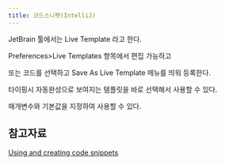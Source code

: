 ```yaml
---
title: 코드스니펫(IntelliJ)
---
```

JetBrain 툴에서는 Live Template 라고 한다.

Preferences>Live Templates 항목에서 편집 가능하고

또는 코드를 선택하고 Save As Live Template 메뉴를 띄워 등록한다.

타이핑시 자동완성으로 보여지는 템플릿을 바로 선택해서 사용할 수 있다.

매개변수와 기본값을 지정하여 사용할 수 있다.

## 참고자료

[Using and creating code snippets](https://blog.jetbrains.com/webstorm/2018/01/using-and-creating-code-snippets/)